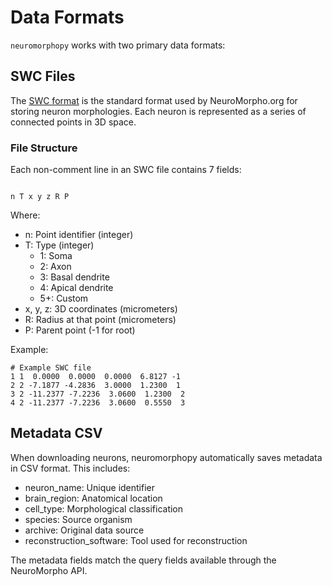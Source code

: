 # Data Formats

`neuromorphopy` works with two primary data formats:

## SWC Files

The [SWC format](http://www.neuronland.org/NLMorphologyConverter/MorphologyFormats/SWC/Spec.html) is the standard format used by NeuroMorpho.org for storing neuron morphologies. Each neuron is represented as a series of connected points in 3D space.

### File Structure

Each non-comment line in an SWC file contains 7 fields:

```plaintext

n T x y z R P
```

Where:

- n: Point identifier (integer)
- T: Type (integer)
  - 1: Soma
  - 2: Axon
  - 3: Basal dendrite
  - 4: Apical dendrite
  - 5+: Custom
- x, y, z: 3D coordinates (micrometers)
- R: Radius at that point (micrometers)
- P: Parent point (-1 for root)

Example:

```plaintext
# Example SWC file
1 1  0.0000  0.0000  0.0000  6.8127 -1
2 2 -7.1877 -4.2836  3.0000  1.2300  1
3 2 -11.2377 -7.2236  3.0600  1.2300  2
4 2 -11.2377 -7.2236  3.0600  0.5550  3
```

## Metadata CSV

When downloading neurons, neuromorphopy automatically saves metadata in CSV format. This includes:

- neuron_name: Unique identifier
- brain_region: Anatomical location
- cell_type: Morphological classification
- species: Source organism
- archive: Original data source
- reconstruction_software: Tool used for reconstruction

The metadata fields match the query fields available through the NeuroMorpho API.
